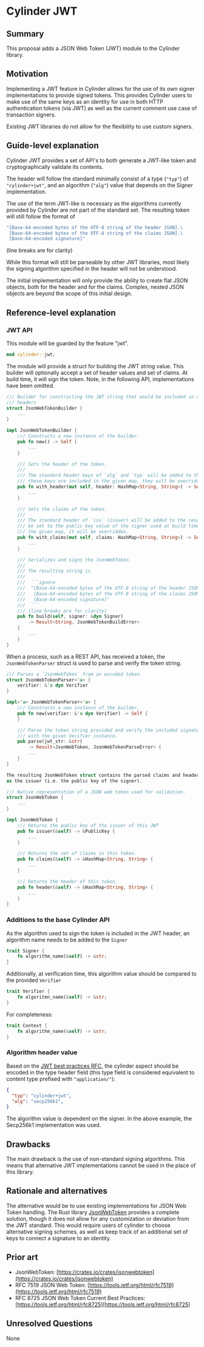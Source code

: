 # Cylinder JWT
<!--
  Copyright 2018-2021 Cargill Incorporated
  Licensed under Creative Commons Attribution 4.0 International License
  https://creativecommons.org/licenses/by/4.0/
-->

## Summary
[summary]: #summary

This proposal adds a JSON Web Token (JWT) module to the Cylinder library.

## Motivation
[motivation]: #motivation

Implementing a JWT feature in Cylinder allows for the use of its own signer
implementations to provide signed tokens. This provides Cylinder users to make
use of the same keys as an identity for use in both HTTP authentication tokens
(via JWT) as well as the current comment use case of transaction signers.

Existing JWT libraries do not allow for the flexibility to use custom signers.

## Guide-level explanation
[guide-level-explanation]: #guide-level-explanation

Cylinder JWT provides a set of API's to both generate a JWT-like token and
cryptographically validate its contents.

The header will follow the standard minimally consist of a type (`"typ"`) of
`"cylinder+jwt"`, and an algorithm (`"alg"`) value that depends on the Signer
implementation.

The use of the term JWT-like is necessary as the algorithms currently provided
by Cylinder are not part of the standard set.  The resulting token will still
follow the format of

 ```rust
 "[Base-64-encoded bytes of the UTF-8 string of the header JSON].\
  [Base-64-encoded bytes of the UTF-8 string of the claims JSON].\
  [Base-64-encoded signature]"
 ```
(line breaks are for clarity)

While this format will still be parseable by other JWT libraries, most likely
the signing algorithm specified in the header will not be understood.

The initial implementation will only provide the ability to create flat JSON
objects, both for the header and for the claims.  Complex, nested JSON objects
are beyond the scope of this initial design.

## Reference-level explanation
[reference-level-explanation]: #reference-level-explanation

### JWT API
[jwt-api]: #jwt-api

This module will be guarded by the feature "jwt".

```rust
mod cylinder::jwt;
```

The module will provide a struct for building the JWT string value.  This
builder will optionally accept a set of header values and set of claims.  At
build time, it will sign the token.  Note, in the following API, implementations
have been omitted.

```rust
/// Builder for constructing the JWT string that would be included in request
/// headers
struct JsonWebTokenBuilder {
    ...
}

impl JsonWebTokenBuilder {
    /// Constructs a new instance of the builder.
    pub fn new() -> Self {
        ...
    }

    /// Sets the header of the token.
    ///
    /// The standard header keys of `alg` and `typ` will be added to the resulting JSON object. If
    /// these keys are included in the given map, they will be overridden at build time.
    pub fn with_header(mut self, header: HashMap<String, String>) -> Self {
        ...
    }

    /// Sets the claims of the token.
    ///
    /// The standard header of `iss` (issuer) will be added to the resulting JSON object. This will
    /// be set to the public key value of the signer used at build time. If the key is included in
    /// the given map, it will be overridden.
    pub fn with_claims(mut self, claims: HashMap<String, String>) -> Self {
        ...
    }

    /// Serializes and signs the JsonWebToken.
    ///
    /// The resulting string is
    ///
    ///  ```ignore
    ///  "[Base-64-encoded bytes of the UTF-8 string of the header JSON].\
    ///   [Base-64-encoded bytes of the UTF-8 string of the claims JSON].\
    ///   [Base-64-encoded signature]"
    ///  ```
    /// (line breaks are for clarity)
    pub fn build(self, signer: &dyn Signer)
        -> Result<String, JsonWebTokenBuildError>
    {
        ...
    }
}
```

When a process, such as a REST API, has received a token, the
`JsonWebTokenParser` struct is used to parse and verify the token string.

```rust
/// Parses a `JsonWebToken` from an encoded token.
struct JsonWebTokenParser<'a> {
    verifier: &'a dyn Verifier
}

impl<'a> JsonWebTokenParser<'a> {
    /// Constructs a new instance of the builder.
    pub fn new(verifier: &'a dyn Verifier) -> Self {
    }

    /// Parse the token string provided and verify the included signature
    /// with the given Verifier instance.
    pub parse(jwt_str: &str)
        -> Result<JsonWebToken, JsonWebTokenParseError> {
        ...
    }
}

The resulting JsonWebToken struct contains the parsed claims and header, as well
as the issuer (i.e. the public key of the signer).

/// Native representation of a JSON web token used for validation.
struct JsonWebToken {
    ...
}

impl JsonWebToken {
    /// Returns the public key of the issuer of this JWT
    pub fn issuer(&self) -> &PublicKey {
        ...
    }

    /// Returns the set of claims in this token.
    pub fn claims(&self) -> &HashMap<String, String> {
        ...
    }

    /// Returns the header of this token.
    pub fn header(&self) -> &HashMap<String, String> {
        ...
    }
}
```

### Additions to the base Cylinder API
[base-api-addiions]: #base-api-additions

As the algorithm used to sign the token is included in the JWT header, an
algorithm name needs to be added to the `Signer`

```rust
trait Signer {
    fn algorithm_name(&self) -> &str;
}
```

Additionally, at verification time, this algorithm value should be compared to
the provided `Verifier`

```rust
trait Verifier {
    fn algoritmn_name(&self) -> &str;
}
```

For completeness:

```rust
trait Context {
    fn algorithm_name(&self) -> &str;
}
```

### Algorithm header value
[algorithm-header-value]: #algorithm-header-value

Based on the [JWT best practices
RFC](https://www.rfc-editor.org/rfc/rfc8725.html#name-use-explicit-typing), the
cylinder aspect should be encoded in the type header field (this type field is
considered equivalent to content type prefixed with `"application/"`):

```json
{
  "typ": "cylinder+jwt",
  "alg": "secp256k1",
}
```

The algorithm value is dependent on the signer.  In the above example, the
Secp256k1 implementation was used.

## Drawbacks
[drawbacks]: #drawbacks

The main drawback is the use of non-standard signing algorithms.  This means
that alternative JWT implementations cannot be used in the place of this
library.

## Rationale and alternatives
[rationale-and-alternatives]: #rationale-and-alternatives

The alternative would be to use existing implementations for JSON Web Token
handling.  The Rust library
[JsonWebToken](https://crates.io/crates/jsonwebtoken) provides a complete
solution, though it does not allow for any customization or deviation from the
JWT standard.  This would require users of cylinder to choose alternative
signing schemes, as well as keep track of an additional set of keys to connect a
signature to an identity.

## Prior art
[prior-art]: #prior-art

* JsonWebToken:
  [https://crates.io/crates/jsonwebtoken](https://crates.io/crates/jsonwebtoken)
* RFC 7519 JSON Web Token:
  [https://tools.ietf.org/html/rfc7519](https://tools.ietf.org/html/rfc7519)
* RFC 8725 JSON Web Token Current Best Practices:
  [https://tools.ietf.org/html/rfc8725](https://tools.ietf.org/html/rfc8725)

## Unresolved Questions
[unresolved]: #unresolved

None
